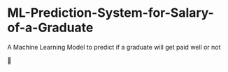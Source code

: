 # ML-Prediction-System-for-Salary-of-a-Graduate

A Machine Learning Model to predict if a graduate will get paid well or not

🤖
